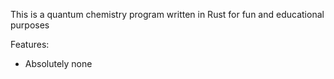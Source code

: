This is a quantum chemistry program written in Rust for fun and educational purposes

Features:
- Absolutely none
